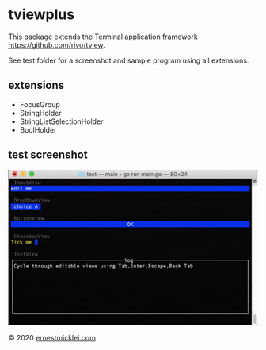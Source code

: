 # tviewplus

This package extends the Terminal application framework https://github.com/rivo/tview.

See test folder for a screenshot and sample program using all extensions.

## extensions

- FocusGroup
- StringHolder
- StringListSelectionHolder
- BoolHolder

## test screenshot

![test.png](test.png)

&copy; 2020 <a href="http://ernestmicklei.com">ernestmicklei.com</a>